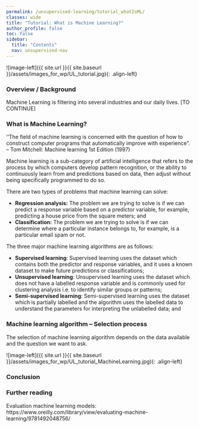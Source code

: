 ```yaml
---
permalink: /unsupervised-learning/tutorial_whatIsML/
classes: wide
title: "Tutorial: What is Machine Learning?"
author_profile: false
toc: false
sidebar:
  title: "Contents"
  nav: unsupervised-nav
---
```



![image-left]({{ site.url }}{{ site.baseurl }}/assets/images_for_wp/UL_tutorial.jpg){: .align-left}


<h3>Overview / Background</h3>
Machine Learning is filtering into several industries and our daily lives.  [TO CONTINUE]

<h3>What is Machine Learning?</h3>

’’The field of machine learning is concerned with the question of how to construct computer programs that automatically improve with experience”.  – Tom Mitchell: Machine learning 1st Edition (1997)

Machine learning is a sub-category of artificial intelligence that refers to the process by which computers develop pattern recognition, or the ability to continuously learn from and predictions based on data, then adjust without being specifically programmed to do so. 

There are two types of problems that machine learning can solve:
*	<b>Regression analysis:</b> The problem we are trying to solve is if we can predict a response variable based on a predictor variable, for example, predicting a house price from the square meters; and 
*	<b>Classification:</b> The problem we are trying to solve is if we can determine where a particular instance belongs to, for example, is a particular email spam or not.

The three major machine learning algorithms are as follows:
*	<b>Supervised learning</b>: Supervised learning uses the dataset which contains both the predictor and response variables, and it uses a known dataset to make future predictions or classifications;
*	<b>Unsupervised learning</b>: Unsupervised learning uses the dataset which does not have a labelled response variable and is commonly used for clustering analysis i.e. to identify similar groups or patterns;
*	<b>Semi-supervised learning</b>: Semi-supervised learning uses the dataset which is partially labelled and the algorithm uses the labelled data to understand the parameters for interpreting the unlabelled data; and

<h3>Machine learning algorithm – Selection process</h3>
The selection of machine learning algorithm depends on the data available and the question we want to ask.

![image-left]({{ site.url }}{{ site.baseurl }}/assets/images_for_wp/UL_tutorial_MachineLearning.jpg){: .align-left}

<h3>Conclusion</h3>

<h3>Further reading </h3>
Evaluation machine learning models: https://www.oreilly.com/library/view/evaluating-machine-learning/9781492048756/
